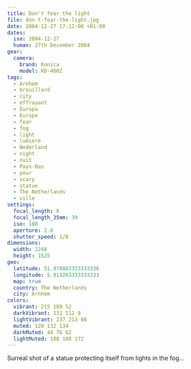 ```yaml
---
title: Don't fear the light
file: don-t-fear-the-light.jpg
date: 2004-12-27 17:12:00 +01:00
dates:
  iso: 2004-12-27
  human: 27th December 2004
gear:
  camera:
    brand: Konica
    model: KD-400Z
tags:
  - Arnhem
  - brouillard
  - city
  - effrayant
  - Europa
  - Europe
  - fear
  - fog
  - light
  - lumière
  - Nederland
  - night
  - nuit
  - Pays-Bas
  - peur
  - scary
  - statue
  - The Netherlands
  - ville
settings:
  focal_length: 8
  focal_length_35mm: 39
  iso: 100
  aperture: 2.8
  shutter_speed: 1/8
dimensions:
  width: 2248
  height: 1525
geo:
  latitude: 51.978883333333336
  longitude: 5.913263333333333
  map: true
  country: The Netherlands
  city: Arnhem
colors:
  vibrant: 215 189 52
  darkVibrant: 131 112 8
  lightVibrant: 237 213 86
  muted: 120 132 134
  darkMuted: 44 76 62
  lightMuted: 188 188 172
---
```


Surreal shot of a statue protecting itself from lights in the fog...
